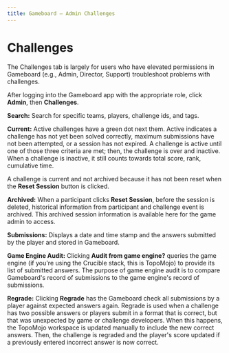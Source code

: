 ```yaml
---
title: Gameboard — Admin Challenges
---
```


# Challenges

The Challenges tab is largely for users who have elevated permissions in Gameboard (e.g., Admin, Director, Support) troubleshoot problems with challenges.

After logging into the Gameboard app with the appropriate role, click **Admin**, then **Challenges**.

**Search:** Search for specific teams, players, challenge ids, and tags.

**Current:** Active challenges have a green dot next them. Active indicates a challenge has not yet been solved correctly, maximum submissions have not been attempted, or a session has not expired. A challenge is active until one of those three criteria are met; then, the challenge is over and inactive. When a challenge is inactive, it still counts towards total score, rank, cumulative time.

A challenge is current and not archived because it has not been reset when the **Reset Session** button is clicked.

**Archived:** When a participant clicks **Reset Session**, before the session is deleted, historical information from participant and challenge event is archived. This archived session information is available here for the game admin to access.

**Submissions:** Displays a date and time stamp and the answers submitted by the player and stored in Gameboard.

**Game Engine Audit:** Clicking **Audit from game engine?** queries the game engine (if you're using the Crucible stack, this is TopoMojo) to provide its list of submitted answers. The purpose of game engine audit is to compare Gameboard's record of submissions to the game engine's record of submissions.

**Regrade:** Clicking **Regrade** has the Gameboard check all submissions by a player against expected answers again. Regrade is used when a challenge has two possible answers or players submit in a format that is correct, but that was unexpected by game or challenge developers. When this happens, the TopoMojo workspace is updated manually to include the new correct answers. Then, the challenge is regraded and the player's score updated if a previously entered incorrect answer is now correct.
